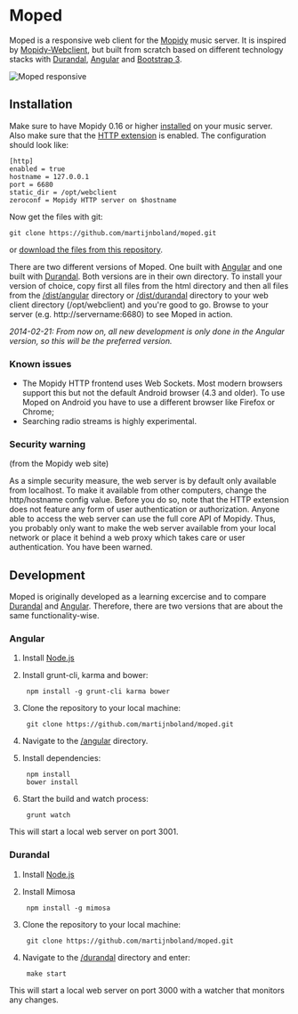 Moped
=====

Moped is a responsive web client for the [Mopidy](http://mopidy.com) music server. It is inspired by [Mopidy-Webclient](https://github.com/woutervanwijk/Mopidy-Webclient), but built from scratch based on different technology stacks with [Durandal](http://durandaljs.com/), [Angular](http://angularjs.com) and [Bootstrap 3](http://getbootstrap.com).

![Moped responsive](screenshots/moped-all-720.png?raw=true)

Installation 
------------

Make sure to have Mopidy 0.16 or higher [installed](http://docs.mopidy.com/en/latest/installation/) on your music server. Also make sure that the [HTTP extension](http://docs.mopidy.com/en/latest/ext/http/) is enabled. The configuration should look like:

	[http]
	enabled = true
	hostname = 127.0.0.1
	port = 6680
	static_dir = /opt/webclient
	zeroconf = Mopidy HTTP server on $hostname

Now get the files with git:
	
	git clone https://github.com/martijnboland/moped.git

or [download the files from this repository](https://github.com/martijnboland/moped/archive/master.zip).

There are two different versions of Moped. One built with [Angular](http://angularjs.org) and one built with [Durandal](http://durandaljs.org). Both versions are in their own directory. To install your version of choice, copy first all files from the html directory and then all files from the [/dist/angular](/dist/angular) directory or [/dist/durandal](dist/durandal) directory to your web client directory (/opt/webclient) and you're good to go. Browse to your server (e.g. http://servername:6680) to see Moped in action.

*2014-02-21: From now on, all new development is only done in the Angular version, so this will be the preferred version.*

### Known issues

- The Mopidy HTTP frontend uses Web Sockets. Most modern browsers support this but not the default Android browser (4.3 and older). To use Moped on Android you have to use a different browser like Firefox or Chrome;
- Searching radio streams is highly experimental.

### Security warning

(from the Mopidy web site)

As a simple security measure, the web server is by default only available from localhost. To make it available from other computers, change the http/hostname config value. Before you do so, note that the HTTP extension does not feature any form of user authentication or authorization. Anyone able to access the web server can use the full core API of Mopidy. Thus, you probably only want to make the web server available from your local network or place it behind a web proxy which takes care or user authentication. You have been warned.

Development
-----------

Moped is originally developed as a learning excercise and to compare [Durandal](http://durandaljs.com) and [Angular](http://angularjs.org). Therefore, there are two versions that are about the same functionality-wise.

### Angular

1. Install [Node.js](http://nodejs.org/)
2. Install grunt-cli, karma and bower:

		npm install -g grunt-cli karma bower

3. Clone the repository to your local machine:

		git clone https://github.com/martijnboland/moped.git

4. Navigate to the [/angular](angular) directory.
5. Install dependencies:

		npm install
		bower install
		
6. Start the build and watch process:

		grunt watch
		
This will start a local web server on port 3001.

### Durandal

1. Install [Node.js](http://nodejs.org/)
2. Install Mimosa

		npm install -g mimosa

3. Clone the repository to your local machine:

		git clone https://github.com/martijnboland/moped.git

4. Navigate to the [/durandal](durandal) directory and enter:

		make start
	
This will start a local web server on port 3000 with a watcher that monitors any changes. 
